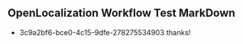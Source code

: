 ## OpenLocalization Workflow Test MarkDown
* 3c9a2bf6-bce0-4c15-9dfe-278275534903 thanks!

<!--HONumber=Jul16_HO4-->


